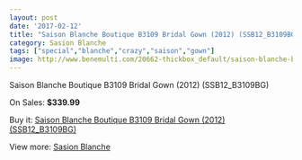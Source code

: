 ```yaml
---
layout: post
date: '2017-02-12'
title: "Saison Blanche Boutique B3109 Bridal Gown (2012) (SSB12_B3109BG)"
category: Sasion Blanche
tags: ["special","blanche","crazy","saison","gown"]
image: http://www.benemulti.com/20662-thickbox_default/saison-blanche-boutique-b3109-bridal-gown-2012-ssb12b3109bg.jpg
---
```

Saison Blanche Boutique B3109 Bridal Gown (2012) (SSB12_B3109BG)

On Sales: **$339.99**
<a href="https://www.benemulti.com/en/sasion-blanche/7753-saison-blanche-boutique-b3109-bridal-gown-2012-ssb12b3109bg.html"><amp-img layout="responsive" width="600" height="600" src="//www.benemulti.com/20662-thickbox_default/saison-blanche-boutique-b3109-bridal-gown-2012-ssb12b3109bg.jpg" alt="Saison Blanche Boutique B3109 Bridal Gown (2012) (SSB12_B3109BG) 0" /></a>
<a href="https://www.benemulti.com/en/sasion-blanche/7753-saison-blanche-boutique-b3109-bridal-gown-2012-ssb12b3109bg.html"><amp-img layout="responsive" width="600" height="600" src="//www.benemulti.com/20664-thickbox_default/saison-blanche-boutique-b3109-bridal-gown-2012-ssb12b3109bg.jpg" alt="Saison Blanche Boutique B3109 Bridal Gown (2012) (SSB12_B3109BG) 1" /></a>
<a href="https://www.benemulti.com/en/sasion-blanche/7753-saison-blanche-boutique-b3109-bridal-gown-2012-ssb12b3109bg.html"><amp-img layout="responsive" width="600" height="600" src="//www.benemulti.com/20663-thickbox_default/saison-blanche-boutique-b3109-bridal-gown-2012-ssb12b3109bg.jpg" alt="Saison Blanche Boutique B3109 Bridal Gown (2012) (SSB12_B3109BG) 2" /></a>

Buy it: [Saison Blanche Boutique B3109 Bridal Gown (2012) (SSB12_B3109BG)](https://www.benemulti.com/en/sasion-blanche/7753-saison-blanche-boutique-b3109-bridal-gown-2012-ssb12b3109bg.html "Saison Blanche Boutique B3109 Bridal Gown (2012) (SSB12_B3109BG)")

View more: [Sasion Blanche](https://www.benemulti.com/en/62-sasion-blanche "Sasion Blanche")